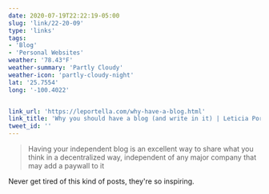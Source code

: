 ```yaml
---
date: 2020-07-19T22:22:19-05:00
slug: 'link/22-20-09'
type: 'links'
tags:
- 'Blog'
- 'Personal Websites'
weather: '78.43°F'
weather-summary: 'Partly Cloudy'
weather-icon: 'partly-cloudy-night'
lat: '25.7554'
long: '-100.4022'


link_url: 'https://leportella.com/why-have-a-blog.html'
link_title: 'Why you should have a blog (and write in it) | Leticia Portella'
tweet_id: ''
---
```

> Having your independent blog is an excellent way to share what you think in a decentralized way, independent of any major company that may add a paywall to it

Never get tired of this kind of posts, they're so inspiring.  
